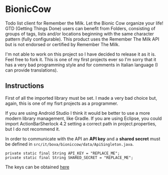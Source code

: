 # BionicCow
Todo list client for Remember the Milk. Let the Bionic Cow organize your life!
GTD (Getting Things Done) users can benefit from Folders, consisting of groups of tags, lists and/or locations beginning with the same character pattern (fully configurable).
This product uses the Remember The Milk API but is not endorsed or certified by Remember The Milk.

I'm not able to work on this project so I have decided to release it as it is.
Feel free to fork it.
This is one of my first projects ever so I'm sorry that it has a very bad programming style and for comments in Italian language (I can provide translations).

## Instructions
First of all the imported library must be set. I made a very bad choice but, again, this is one of my fisrt projects as a programmer.

If you are using Android Studio I think it would be better to use a more modern library management, like Gradle.
If you are using Eclipse, you could import ActionBarSherlock 4.2 setting a correct path in project.properties, but I do not recommend it.

In order to communicate with the API an **API key** and a **shared secret** must be defined in `src/it/bova/bioniccow/data/ApiSingleton.java`.
```
private static final String API_KEY = "REPLACE_ME";
private static final String SHARED_SECRET = "REPLACE_ME";
```
The keys can be obtained [here](https://www.rememberthemilk.com/services/api/keys.rtm) 

